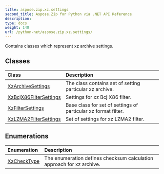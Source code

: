 ```yaml
---
title: aspose.zip.xz.settings
second_title: Aspose.Zip for Python via .NET API Reference
description: 
type: docs
weight: 140
url: /python-net/aspose.zip.xz.settings/
---
```



Contains classes which represent xz archive settings.

## Classes
| Class | Description |
| :- | :- |
|[XzArchiveSettings](/zip/python-net/aspose.zip.xz.settings/xzarchivesettings/)|The class contains set of setting particular xz archive.|
|[XzBcjX86FilterSettings](/zip/python-net/aspose.zip.xz.settings/xzbcjx86filtersettings/)|Settings for xz Bcj X86 filter.|
|[XzFilterSettings](/zip/python-net/aspose.zip.xz.settings/xzfiltersettings/)|Base class for set of settings of particular xz format filter.|
|[XzLZMA2FilterSettings](/zip/python-net/aspose.zip.xz.settings/xzlzma2filtersettings/)|Set of settings for xz LZMA2 filter.|
## Enumerations
| Enumeration | Description |
| :- | :- |
|[XzCheckType](/zip/python-net/aspose.zip.xz.settings/xzchecktype/)|The enumeration defines checksum calculation approach for xz archive.|
